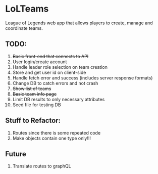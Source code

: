 # LoLTeams
League of Legends web app that allows players to create, manage and coordinate teams.

## TODO:
1. ~~Basic front-end that connects to API~~
2. User login/create account
3. Handle leader role selection on team creation
4. Store and get user id on client-side
5. Handle fetch error and success (includes server response formats)
6. Change DB to catch errors and not crash
7. ~~Show list of teams~~
8. ~~Basic team info page~~
9. Limit DB results to only necessary attributes
10. Seed file for testing DB

## Stuff to Refactor:
1. Routes since there is some repeated code
2. Make objects contain one type only!!!

## Future
1. Translate routes to graphQL
